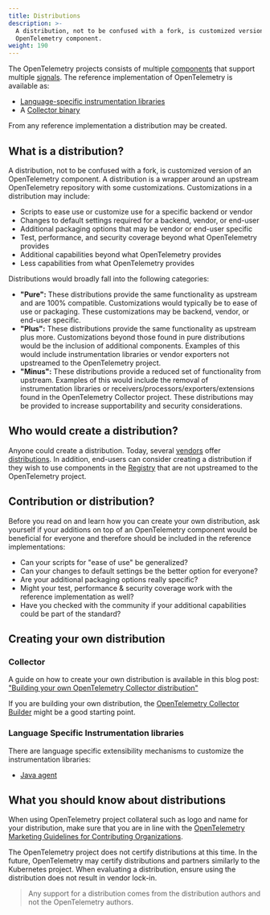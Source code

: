 ```yaml
---
title: Distributions
description: >-
  A distribution, not to be confused with a fork, is customized version of an
  OpenTelemetry component.
weight: 190
---
```


The OpenTelemetry projects consists of multiple [components](../components) that
support multiple [signals](../signals). The reference implementation of
OpenTelemetry is available as:

- [Language-specific instrumentation libraries](../instrumentation)
- A [Collector binary](/docs/concepts/components/#collector)

From any reference implementation a distribution may be created.

## What is a distribution?

A distribution, not to be confused with a fork, is customized version of an
OpenTelemetry component. A distribution is a wrapper around an upstream
OpenTelemetry repository with some customizations. Customizations in a
distribution may include:

- Scripts to ease use or customize use for a specific backend or vendor
- Changes to default settings required for a backend, vendor, or end-user
- Additional packaging options that may be vendor or end-user specific
- Test, performance, and security coverage beyond what OpenTelemetry provides
- Additional capabilities beyond what OpenTelemetry provides
- Less capabilities from what OpenTelemetry provides

Distributions would broadly fall into the following categories:

- **"Pure":** These distributions provide the same functionality as upstream and
  are 100% compatible. Customizations would typically be to ease of use or
  packaging. These customizations may be backend, vendor, or end-user specific.
- **"Plus":** These distributions provide the same functionality as upstream
  plus more. Customizations beyond those found in pure distributions would be
  the inclusion of additional components. Examples of this would include
  instrumentation libraries or vendor exporters not upstreamed to the
  OpenTelemetry project.
- **"Minus":** These distributions provide a reduced set of functionality from
  upstream. Examples of this would include the removal of instrumentation
  libraries or receivers/processors/exporters/extensions found in the
  OpenTelemetry Collector project. These distributions may be provided to
  increase supportability and security considerations.

## Who would create a distribution?

Anyone could create a distribution. Today, several
[vendors](/ecosystem/vendors/) offer [distributions](/ecosystem/distributions/).
In addition, end-users can consider creating a distribution if they wish to use
components in the [Registry](/ecosystem/registry/) that are not upstreamed to
the OpenTelemetry project.

## Contribution or distribution?

Before you read on and learn how you can create your own distribution, ask
yourself if your additions on top of an OpenTelemetry component would be
beneficial for everyone and therefore should be included in the reference
implementations:

- Can your scripts for "ease of use" be generalized?
- Can your changes to default settings be the better option for everyone?
- Are your additional packaging options really specific?
- Might your test, performance & security coverage work with the reference
  implementation as well?
- Have you checked with the community if your additional capabilities could be
  part of the standard?

## Creating your own distribution

### Collector

A guide on how to create your own distribution is available in this blog post:
["Building your own OpenTelemetry Collector distribution"](https://medium.com/p/42337e994b63)

If you are building your own distribution, the
[OpenTelemetry Collector Builder](https://github.com/open-telemetry/opentelemetry-collector/tree/main/cmd/builder)
might be a good starting point.

### Language Specific Instrumentation libraries

There are language specific extensibility mechanisms to customize the
instrumentation libraries:

- [Java agent](/docs/zero-code/java/agent/extensions)

## What you should know about distributions

When using OpenTelemetry project collateral such as logo and name for your
distribution, make sure that you are in line with the [OpenTelemetry Marketing
Guidelines for Contributing Organizations][guidelines].

The OpenTelemetry project does not certify distributions at this time. In the
future, OpenTelemetry may certify distributions and partners similarly to the
Kubernetes project. When evaluating a distribution, ensure using the
distribution does not result in vendor lock-in.

> Any support for a distribution comes from the distribution authors and not the
> OpenTelemetry authors.

[guidelines]:
  https://github.com/open-telemetry/community/blob/main/marketing-guidelines.md
